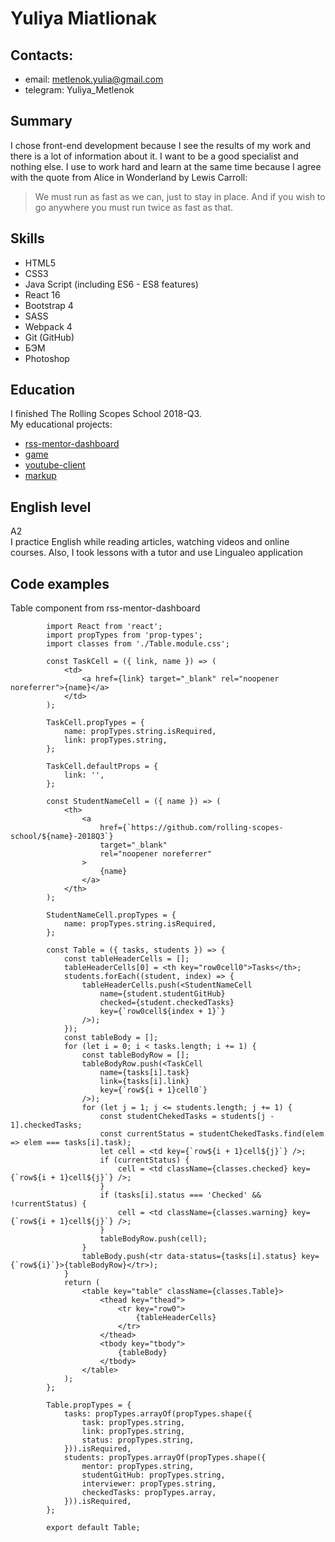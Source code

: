 # Yuliya Miatlionak

## Contacts:
  - email: <metlenok.yulia@gmail.com>
  - telegram: Yuliya_Metlenok

## Summary
I chose front-end development because I see the results of my work and there is a lot of information about it. I want to be a good specialist and nothing else. 
I use to work hard and learn at the same time because I agree with the quote from Alice in Wonderland by Lewis Carroll: 
> We must run as fast as we can, just to stay in place. And if you wish to go anywhere you must run twice as fast as that.


## Skills
- HTML5
- CSS3
- Java Script (including ES6 - ES8 features)
- React 16
- Bootstrap 4
- SASS
- Webpack 4
- Git (GitHub)
- БЭМ
- Photoshop

## Education
I finished The Rolling Scopes School 2018-Q3.\
My educational projects:  
* [rss-mentor-dashboard](https://juliamv.github.io/rss-mentor-dashboard/)
* [game](https://juliamv.github.io/game/)
* [youtube-client](https://juliamv.github.io/youtube-client/)
* [markup](https://juliamv.github.io/markup/)

## English level
A2\
I practice English while reading articles, watching videos and online courses. Also, I took lessons with a tutor and use Lingualeo application

## Code examples
Table component from rss-mentor-dashboard
```
        import React from 'react';
        import propTypes from 'prop-types';
        import classes from './Table.module.css';

        const TaskCell = ({ link, name }) => (
            <td>
                <a href={link} target="_blank" rel="noopener noreferrer">{name}</a>
            </td>
        );

        TaskCell.propTypes = {
            name: propTypes.string.isRequired,
            link: propTypes.string,
        };

        TaskCell.defaultProps = {
            link: '',
        };

        const StudentNameCell = ({ name }) => (
            <th>
                <a
                    href={`https://github.com/rolling-scopes-school/${name}-2018Q3`}
                    target="_blank"
                    rel="noopener noreferrer"
                >
                    {name}
                </a>
            </th>
        );

        StudentNameCell.propTypes = {
            name: propTypes.string.isRequired,
        };

        const Table = ({ tasks, students }) => {
            const tableHeaderCells = [];
            tableHeaderCells[0] = <th key="row0cell0">Tasks</th>;
            students.forEach((student, index) => {
                tableHeaderCells.push(<StudentNameCell
                    name={student.studentGitHub}
                    checked={student.checkedTasks}
                    key={`row0cell${index + 1}`}
                />);
            });
            const tableBody = [];
            for (let i = 0; i < tasks.length; i += 1) {
                const tableBodyRow = [];
                tableBodyRow.push(<TaskCell
                    name={tasks[i].task}
                    link={tasks[i].link}
                    key={`row${i + 1}cell0`}
                />);
                for (let j = 1; j <= students.length; j += 1) {
                    const studentChekedTasks = students[j - 1].checkedTasks;
                    const currentStatus = studentChekedTasks.find(elem => elem === tasks[i].task);
                    let cell = <td key={`row${i + 1}cell${j}`} />;
                    if (currentStatus) {
                        cell = <td className={classes.checked} key={`row${i + 1}cell${j}`} />;
                    }
                    if (tasks[i].status === 'Checked' && !currentStatus) {
                        cell = <td className={classes.warning} key={`row${i + 1}cell${j}`} />;
                    }
                    tableBodyRow.push(cell);
                }
                tableBody.push(<tr data-status={tasks[i].status} key={`row${i}`}>{tableBodyRow}</tr>);
            }
            return (
                <table key="table" className={classes.Table}>
                    <thead key="thead">
                        <tr key="row0">
                            {tableHeaderCells}
                        </tr>
                    </thead>
                    <tbody key="tbody">
                        {tableBody}
                    </tbody>
                </table>
            );
        };

        Table.propTypes = {
            tasks: propTypes.arrayOf(propTypes.shape({
                task: propTypes.string,
                link: propTypes.string,
                status: propTypes.string,
            })).isRequired,
            students: propTypes.arrayOf(propTypes.shape({
                mentor: propTypes.string,
                studentGitHub: propTypes.string,
                interviewer: propTypes.string,
                checkedTasks: propTypes.array,
            })).isRequired,
        };

        export default Table;
```
